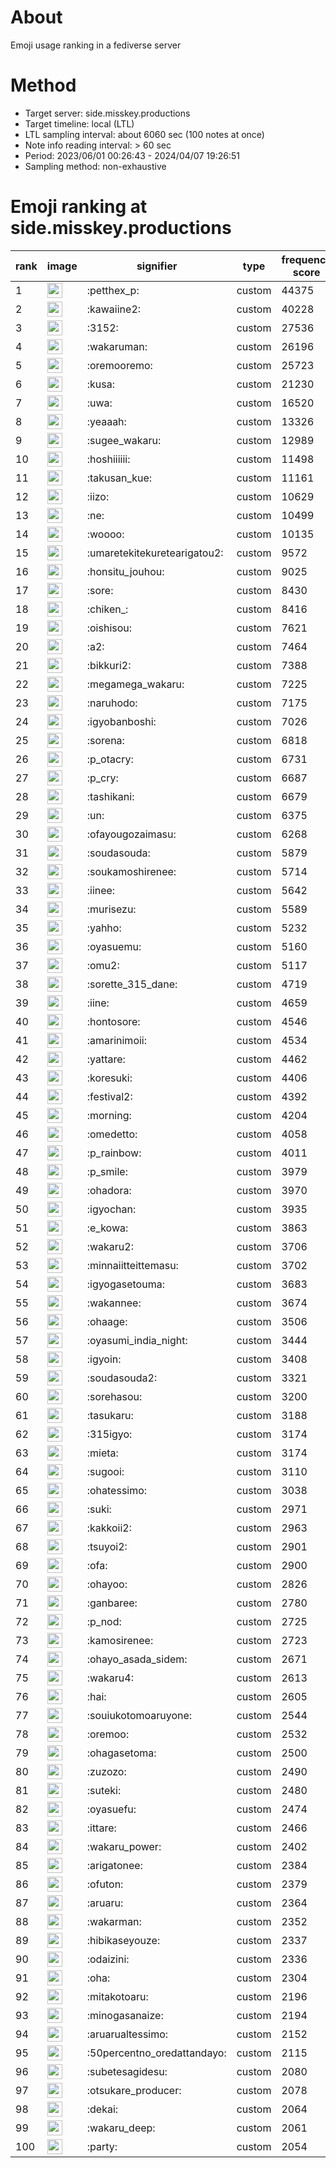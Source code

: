 # About
Emoji usage ranking in a fediverse server

# Method
- Target server: side.misskey.productions
- Target timeline: local (LTL)
- LTL sampling interval: about 6060 sec (100 notes at once)
- Note info reading interval: > 60 sec
- Period: 2023/06/01 00:26:43 - 2024/04/07 19:26:51 
- Sampling method: non-exhaustive

# Emoji ranking at side.misskey.productions

|rank|image|signifier|type|frequency score|
|----|----|----|----|----|
|1|<img height="24" src="https://side.misskey.productions/emoji/petthex_p.webp">|:petthex_p:|custom|44375|
|2|<img height="24" src="https://side.misskey.productions/emoji/kawaiine2.webp">|:kawaiine2:|custom|40228|
|3|<img height="24" src="https://side.misskey.productions/emoji/3152.webp">|:3152:|custom|27536|
|4|<img height="24" src="https://side.misskey.productions/emoji/wakaruman.webp">|:wakaruman:|custom|26196|
|5|<img height="24" src="https://side.misskey.productions/emoji/oremooremo.webp">|:oremooremo:|custom|25723|
|6|<img height="24" src="https://side.misskey.productions/emoji/kusa.webp">|:kusa:|custom|21230|
|7|<img height="24" src="https://side.misskey.productions/emoji/uwa.webp">|:uwa:|custom|16520|
|8|<img height="24" src="https://side.misskey.productions/emoji/yeaaah.webp">|:yeaaah:|custom|13326|
|9|<img height="24" src="https://side.misskey.productions/emoji/sugee_wakaru.webp">|:sugee_wakaru:|custom|12989|
|10|<img height="24" src="https://side.misskey.productions/emoji/hoshiiiiii.webp">|:hoshiiiiii:|custom|11498|
|11|<img height="24" src="https://side.misskey.productions/emoji/takusan_kue.webp">|:takusan_kue:|custom|11161|
|12|<img height="24" src="https://side.misskey.productions/emoji/iizo.webp">|:iizo:|custom|10629|
|13|<img height="24" src="https://side.misskey.productions/emoji/ne.webp">|:ne:|custom|10499|
|14|<img height="24" src="https://side.misskey.productions/emoji/woooo.webp">|:woooo:|custom|10135|
|15|<img height="24" src="https://side.misskey.productions/emoji/umaretekitekuretearigatou2.webp">|:umaretekitekuretearigatou2:|custom|9572|
|16|<img height="24" src="https://side.misskey.productions/emoji/honsitu_jouhou.webp">|:honsitu_jouhou:|custom|9025|
|17|<img height="24" src="https://side.misskey.productions/emoji/sore.webp">|:sore:|custom|8430|
|18|<img height="24" src="https://side.misskey.productions/emoji/chiken_.webp">|:chiken_:|custom|8416|
|19|<img height="24" src="https://side.misskey.productions/emoji/oishisou.webp">|:oishisou:|custom|7621|
|20|<img height="24" src="https://side.misskey.productions/emoji/a2.webp">|:a2:|custom|7464|
|21|<img height="24" src="https://side.misskey.productions/emoji/bikkuri2.webp">|:bikkuri2:|custom|7388|
|22|<img height="24" src="https://side.misskey.productions/emoji/megamega_wakaru.webp">|:megamega_wakaru:|custom|7225|
|23|<img height="24" src="https://side.misskey.productions/emoji/naruhodo.webp">|:naruhodo:|custom|7175|
|24|<img height="24" src="https://side.misskey.productions/emoji/igyobanboshi.webp">|:igyobanboshi:|custom|7026|
|25|<img height="24" src="https://side.misskey.productions/emoji/sorena.webp">|:sorena:|custom|6818|
|26|<img height="24" src="https://side.misskey.productions/emoji/p_otacry.webp">|:p_otacry:|custom|6731|
|27|<img height="24" src="https://side.misskey.productions/emoji/p_cry.webp">|:p_cry:|custom|6687|
|28|<img height="24" src="https://side.misskey.productions/emoji/tashikani.webp">|:tashikani:|custom|6679|
|29|<img height="24" src="https://side.misskey.productions/emoji/un.webp">|:un:|custom|6375|
|30|<img height="24" src="https://side.misskey.productions/emoji/ofayougozaimasu.webp">|:ofayougozaimasu:|custom|6268|
|31|<img height="24" src="https://side.misskey.productions/emoji/soudasouda.webp">|:soudasouda:|custom|5879|
|32|<img height="24" src="https://side.misskey.productions/emoji/soukamoshirenee.webp">|:soukamoshirenee:|custom|5714|
|33|<img height="24" src="https://side.misskey.productions/emoji/iinee.webp">|:iinee:|custom|5642|
|34|<img height="24" src="https://side.misskey.productions/emoji/murisezu.webp">|:murisezu:|custom|5589|
|35|<img height="24" src="https://side.misskey.productions/emoji/yahho.webp">|:yahho:|custom|5232|
|36|<img height="24" src="https://side.misskey.productions/emoji/oyasuemu.webp">|:oyasuemu:|custom|5160|
|37|<img height="24" src="https://side.misskey.productions/emoji/omu2.webp">|:omu2:|custom|5117|
|38|<img height="24" src="https://side.misskey.productions/emoji/sorette_315_dane.webp">|:sorette_315_dane:|custom|4719|
|39|<img height="24" src="https://side.misskey.productions/emoji/iine.webp">|:iine:|custom|4659|
|40|<img height="24" src="https://side.misskey.productions/emoji/hontosore.webp">|:hontosore:|custom|4546|
|41|<img height="24" src="https://side.misskey.productions/emoji/amarinimoii.webp">|:amarinimoii:|custom|4534|
|42|<img height="24" src="https://side.misskey.productions/emoji/yattare.webp">|:yattare:|custom|4462|
|43|<img height="24" src="https://side.misskey.productions/emoji/koresuki.webp">|:koresuki:|custom|4406|
|44|<img height="24" src="https://side.misskey.productions/emoji/festival2.webp">|:festival2:|custom|4392|
|45|<img height="24" src="https://side.misskey.productions/emoji/morning.webp">|:morning:|custom|4204|
|46|<img height="24" src="https://side.misskey.productions/emoji/omedetto.webp">|:omedetto:|custom|4058|
|47|<img height="24" src="https://side.misskey.productions/emoji/p_rainbow.webp">|:p_rainbow:|custom|4011|
|48|<img height="24" src="https://side.misskey.productions/emoji/p_smile.webp">|:p_smile:|custom|3979|
|49|<img height="24" src="https://side.misskey.productions/emoji/ohadora.webp">|:ohadora:|custom|3970|
|50|<img height="24" src="https://side.misskey.productions/emoji/igyochan.webp">|:igyochan:|custom|3935|
|51|<img height="24" src="https://side.misskey.productions/emoji/e_kowa.webp">|:e_kowa:|custom|3863|
|52|<img height="24" src="https://side.misskey.productions/emoji/wakaru2.webp">|:wakaru2:|custom|3706|
|53|<img height="24" src="https://side.misskey.productions/emoji/minnaiitteittemasu.webp">|:minnaiitteittemasu:|custom|3702|
|54|<img height="24" src="https://side.misskey.productions/emoji/igyogasetouma.webp">|:igyogasetouma:|custom|3683|
|55|<img height="24" src="https://side.misskey.productions/emoji/wakannee.webp">|:wakannee:|custom|3674|
|56|<img height="24" src="https://side.misskey.productions/emoji/ohaage.webp">|:ohaage:|custom|3506|
|57|<img height="24" src="https://side.misskey.productions/emoji/oyasumi_india_night.webp">|:oyasumi_india_night:|custom|3444|
|58|<img height="24" src="https://side.misskey.productions/emoji/igyoin.webp">|:igyoin:|custom|3408|
|59|<img height="24" src="https://side.misskey.productions/emoji/soudasouda2.webp">|:soudasouda2:|custom|3321|
|60|<img height="24" src="https://side.misskey.productions/emoji/sorehasou.webp">|:sorehasou:|custom|3200|
|61|<img height="24" src="https://side.misskey.productions/emoji/tasukaru.webp">|:tasukaru:|custom|3188|
|62|<img height="24" src="https://side.misskey.productions/emoji/315igyo.webp">|:315igyo:|custom|3174|
|63|<img height="24" src="https://side.misskey.productions/emoji/mieta.webp">|:mieta:|custom|3174|
|64|<img height="24" src="https://side.misskey.productions/emoji/sugooi.webp">|:sugooi:|custom|3110|
|65|<img height="24" src="https://side.misskey.productions/emoji/ohatessimo.webp">|:ohatessimo:|custom|3038|
|66|<img height="24" src="https://side.misskey.productions/emoji/suki.webp">|:suki:|custom|2971|
|67|<img height="24" src="https://side.misskey.productions/emoji/kakkoii2.webp">|:kakkoii2:|custom|2963|
|68|<img height="24" src="https://side.misskey.productions/emoji/tsuyoi2.webp">|:tsuyoi2:|custom|2901|
|69|<img height="24" src="https://side.misskey.productions/emoji/ofa.webp">|:ofa:|custom|2900|
|70|<img height="24" src="https://side.misskey.productions/emoji/ohayoo.webp">|:ohayoo:|custom|2826|
|71|<img height="24" src="https://side.misskey.productions/emoji/ganbaree.webp">|:ganbaree:|custom|2780|
|72|<img height="24" src="https://side.misskey.productions/emoji/p_nod.webp">|:p_nod:|custom|2725|
|73|<img height="24" src="https://side.misskey.productions/emoji/kamosirenee.webp">|:kamosirenee:|custom|2723|
|74|<img height="24" src="https://side.misskey.productions/emoji/ohayo_asada_sidem.webp">|:ohayo_asada_sidem:|custom|2671|
|75|<img height="24" src="https://side.misskey.productions/emoji/wakaru4.webp">|:wakaru4:|custom|2613|
|76|<img height="24" src="https://side.misskey.productions/emoji/hai.webp">|:hai:|custom|2605|
|77|<img height="24" src="https://side.misskey.productions/emoji/souiukotomoaruyone.webp">|:souiukotomoaruyone:|custom|2544|
|78|<img height="24" src="https://side.misskey.productions/emoji/oremoo.webp">|:oremoo:|custom|2532|
|79|<img height="24" src="https://side.misskey.productions/emoji/ohagasetoma.webp">|:ohagasetoma:|custom|2500|
|80|<img height="24" src="https://side.misskey.productions/emoji/zuzozo.webp">|:zuzozo:|custom|2490|
|81|<img height="24" src="https://side.misskey.productions/emoji/suteki.webp">|:suteki:|custom|2480|
|82|<img height="24" src="https://side.misskey.productions/emoji/oyasuefu.webp">|:oyasuefu:|custom|2474|
|83|<img height="24" src="https://side.misskey.productions/emoji/ittare.webp">|:ittare:|custom|2466|
|84|<img height="24" src="https://side.misskey.productions/emoji/wakaru_power.webp">|:wakaru_power:|custom|2402|
|85|<img height="24" src="https://side.misskey.productions/emoji/arigatonee.webp">|:arigatonee:|custom|2384|
|86|<img height="24" src="https://side.misskey.productions/emoji/ofuton.webp">|:ofuton:|custom|2379|
|87|<img height="24" src="https://side.misskey.productions/emoji/aruaru.webp">|:aruaru:|custom|2364|
|88|<img height="24" src="https://side.misskey.productions/emoji/wakarman.webp">|:wakarman:|custom|2352|
|89|<img height="24" src="https://side.misskey.productions/emoji/hibikaseyouze.webp">|:hibikaseyouze:|custom|2337|
|90|<img height="24" src="https://side.misskey.productions/emoji/odaizini.webp">|:odaizini:|custom|2336|
|91|<img height="24" src="https://side.misskey.productions/emoji/oha.webp">|:oha:|custom|2304|
|92|<img height="24" src="https://side.misskey.productions/emoji/mitakotoaru.webp">|:mitakotoaru:|custom|2196|
|93|<img height="24" src="https://side.misskey.productions/emoji/minogasanaize.webp">|:minogasanaize:|custom|2194|
|94|<img height="24" src="https://side.misskey.productions/emoji/aruarualtessimo.webp">|:aruarualtessimo:|custom|2152|
|95|<img height="24" src="https://side.misskey.productions/emoji/50percentno_oredattandayo.webp">|:50percentno_oredattandayo:|custom|2115|
|96|<img height="24" src="https://side.misskey.productions/emoji/subetesagidesu.webp">|:subetesagidesu:|custom|2080|
|97|<img height="24" src="https://side.misskey.productions/emoji/otsukare_producer.webp">|:otsukare_producer:|custom|2078|
|98|<img height="24" src="https://side.misskey.productions/emoji/dekai.webp">|:dekai:|custom|2064|
|99|<img height="24" src="https://side.misskey.productions/emoji/wakaru_deep.webp">|:wakaru_deep:|custom|2061|
|100|<img height="24" src="https://side.misskey.productions/emoji/party.webp">|:party:|custom|2054|
